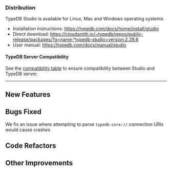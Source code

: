 ### Distribution

TypeDB Studio is available for Linux, Mac and Windows operating systems.

- Installation instructions: https://typedb.com/docs/home/install/studio
- Direct download: https://cloudsmith.io/~typedb/repos/public-release/packages/?q=name:^typedb-studio+version:2.28.6
- User manual: https://typedb.com/docs/manual/studio

#### TypeDB Server Compatibility

See the [compatibility table](https://typedb.com/docs/typedb/connecting/studio#_version_compatibility) to ensure
compatibility between Studio and TypeDB server.

---

## New Features

## Bugs Fixed

We fix an issue where attempting to parse `typedb-core://` connection URIs would cause crashes

## Code Refactors

## Other Improvements
